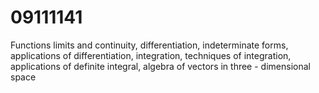 # 09111141
Functions limits and continuity, differentiation, indeterminate forms, applications of differentiation, integration, techniques of integration, applications of definite integral, algebra of vectors in three - dimensional space
